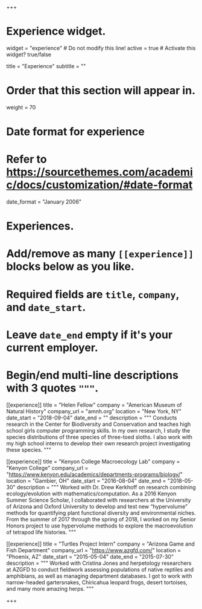 +++
# Experience widget.
widget = "experience"  # Do not modify this line!
active = true  # Activate this widget? true/false

title = "Experience"
subtitle = ""

# Order that this section will appear in.
weight = 70

# Date format for experience
#   Refer to https://sourcethemes.com/academic/docs/customization/#date-format
date_format = "January 2006"

# Experiences.
#   Add/remove as many `[[experience]]` blocks below as you like.
#   Required fields are `title`, `company`, and `date_start`.
#   Leave `date_end` empty if it's your current employer.
#   Begin/end multi-line descriptions with 3 quotes `"""`.
[[experience]]
  title = "Helen Fellow"
  company = "American Museum of Natural History"
  company_url = "amnh.org"
  location = "New York, NY"
  date_start = "2018-09-04"
  date_end = ""
  description = """
  Conducts research in the Center for Biodiversity and Conservation and teaches high school girls computer programming skills. In my own research, I study the species distributions of three species of three-toed sloths. I also work with my high school interns to develop their own research project investigating these species.
  """

[[experience]]
  title = "Kenyon College Macroecology Lab"
  company = "Kenyon College"
  company_url = "https://www.kenyon.edu/academics/departments-programs/biology/"
  location = "Gambier, OH"
  date_start = "2016-08-04"
  date_end = "2018-05-30"
  description = """
  Worked with Dr. Drew Kerkhoff on research combining ecology/evolution with mathematics/computation. As a 2016 Kenyon Summer Science Scholar, I collaborated with researchers at the University of Arizona and Oxford University to develop and test new “hypervolume” methods for quantifying plant functional diversity and environmental niches. From the summer of 2017 through the spring of 2018, I worked on my Senior Honors project to use hypervolume methods to explore the macroevolution of tetrapod life histories.
  """
  
[[experience]]
  title = "Turtles Project Intern"
  company = "Arizona Game and Fish Department"
  company_url = "https://www.azgfd.com/"
  location = "Phoenix, AZ"
  date_start = "2015-05-04"
  date_end = "2015-07-30"
  description = """
  Worked with Cristina Jones and herpetology researchers at AZGFD to conduct fieldwork assessing populations of native reptiles and amphibians, as well as managing department databases. I got to work with narrow-headed gartersnakes, Chiricahua leopard frogs, desert tortoises, and many more amazing herps.
  """

+++
